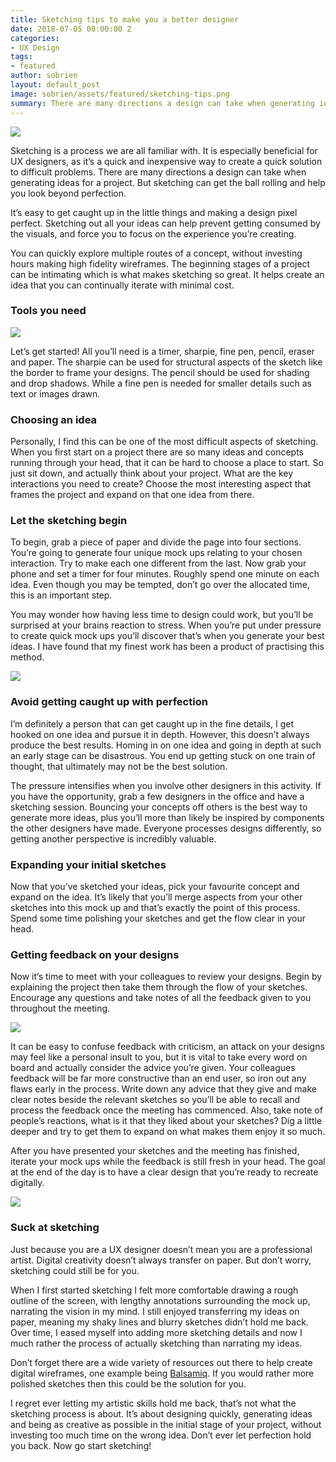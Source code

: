 ```yaml
---
title: Sketching tips to make you a better designer
date: 2018-07-05 00:00:00 Z
categories:
- UX Design
tags:
- featured
author: sobrien
layout: default_post
image: sobrien/assets/featured/sketching-tips.png
summary: There are many directions a design can take when generating ideas for a project. Sketching can quickly get the ball rolling and help you look beyond perfection, ensuring you can continually iterate with minimal cost.
---
```


<img src="{{ site.baseurl }}/sobrien/assets/sketching-tips/image1.png" />

Sketching is a process we are all familiar with. It is especially beneficial for UX designers, as it’s a quick and inexpensive way to create a quick solution to difficult problems. There are many directions a design can take when generating ideas for a project. But sketching can get the ball rolling and help you look beyond perfection.

It’s easy to get caught up in the little things and making a design pixel perfect. Sketching out all your ideas can help prevent getting consumed by the visuals, and force you to focus on the experience you’re creating.

You can quickly explore multiple routes of a concept, without investing hours making high fidelity wireframes. The beginning stages of a project can be intimating which is what makes sketching so great. It helps create an idea that you can continually iterate with minimal cost.

### Tools you need

<img src="{{ site.baseurl }}/sobrien/assets/sketching-tips/image2.png" />

Let’s get started! All you’ll need is a timer, sharpie, fine pen, pencil, eraser and paper. The sharpie can be used for structural aspects of the sketch like the border to frame your designs. The pencil should be used for shading and drop shadows. While a fine pen is needed for smaller details such as text or images drawn.

### Choosing an idea

Personally, I find this can be one of the most difficult aspects of sketching. When you first start on a project there are so many ideas and concepts running through your head, that it can be hard to choose a place to start. So just sit down, and actually think about your project. What are the key interactions you need to create? Choose the most interesting aspect that frames the project and expand on that one idea from there.

### Let the sketching begin

To begin, grab a piece of paper and divide the page into four sections. You’re going to generate four unique mock ups relating to your chosen interaction. Try to make each one different from the last. Now grab your phone and set a timer for four minutes. Roughly spend one minute on each idea. Even though you may be tempted, don’t go over the allocated time, this is an important step.

You may wonder how having less time to design could work, but you’ll be surprised at your brains reaction to stress. When you’re put under pressure to create quick mock ups you’ll discover that’s when you generate your best ideas. I have found that my finest work has been a product of practising this method.

<img src="{{ site.baseurl }}/sobrien/assets/sketching-tips/image3.png" />

### Avoid getting caught up with perfection

I’m definitely a person that can get caught up in the fine details, I get hooked on one idea and pursue it in depth. However, this doesn’t always produce the best results. Homing in on one idea and going in depth at such an early stage can be disastrous. You end up getting stuck on one train of thought, that ultimately may not be the best solution.

The pressure intensifies when you involve other designers in this activity. If you have the opportunity, grab a few designers in the office and have a sketching session. Bouncing your concepts off others is the best way to generate more ideas, plus you’ll more than likely be inspired by components the other designers have made. Everyone processes designs differently, so getting another perspective is incredibly valuable.

### Expanding your initial sketches

Now that you’ve sketched your ideas, pick your favourite concept and expand on the idea. It’s likely that you’ll merge aspects from your other sketches into this mock up and that’s exactly the point of this process. Spend some time polishing your sketches and get the flow clear in your head.

### Getting feedback on your designs

Now it’s time to meet with your colleagues to review your designs. Begin by explaining the project then take them through the flow of your sketches. Encourage any questions and take notes of all the feedback given to you throughout the meeting.

<img src="{{ site.baseurl }}/sobrien/assets/sketching-tips/image4.png" />

It can be easy to confuse feedback with criticism, an attack on your designs may feel like a personal insult to you, but it is vital to take every word on board and actually consider the advice you’re given. Your colleagues feedback will be far more constructive than an end user, so iron out any flaws early in the process. Write down any advice that they give and make clear notes beside the relevant sketches so you’ll be able to recall and process the feedback once the meeting has commenced. Also, take note of people’s reactions, what is it that they liked about your sketches? Dig a little deeper and try to get them to expand on what makes them enjoy it so much.

After you have presented your sketches and the meeting has finished, iterate your mock ups while the feedback is still fresh in your head. The goal at the end of the day is to have a clear design that you’re ready to recreate digitally.

<img src="{{ site.baseurl }}/sobrien/assets/sketching-tips/image5.gif" />

### Suck at sketching

Just because you are a UX designer doesn’t mean you are a professional artist. Digital creativity doesn’t always transfer on paper. But don’t worry, sketching could still be for you.

When I first started sketching I felt more comfortable drawing a rough outline of the screen, with lengthy annotations surrounding the mock up, narrating the vision in my mind. I still enjoyed transferring my ideas on paper, meaning my shaky lines and blurry sketches didn’t hold me back. Over time, I eased myself into adding more sketching details and now I much rather the process of actually sketching than narrating my ideas.

Don’t forget there are a wide variety of resources out there to help create digital wireframes, one example being [Balsamiq](https://balsamiq.com/). If you would rather more polished sketches then this could be the solution for you.

I regret ever letting my artistic skills hold me back, that’s not what the sketching process is about. It’s about designing quickly, generating ideas and being as creative as possible in the initial stage of your project, without investing too much time on the wrong idea. Don’t ever let perfection hold you back. Now go start sketching!
